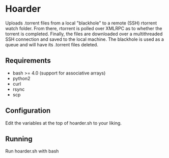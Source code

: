 Hoarder
========
Uploads .torrent files from a local "blackhole" to a remote (SSH) rtorrent watch folder. From there, rtorrent is polled over XMLRPC as to whether the torrent is completed. Finally, the files are downloaded over a multithreaded SSH connection and saved to the local machine. The blackhole is used as a queue and will have its .torrent files deleted.

Requirements
------------
* bash >= 4.0 (support for associative arrays)
* python2
* curl
* rsync
* scp

Configuration
-------------
Edit the variables at the top of hoarder.sh to your liking.

Running
-------
Run hoarder.sh with bash
